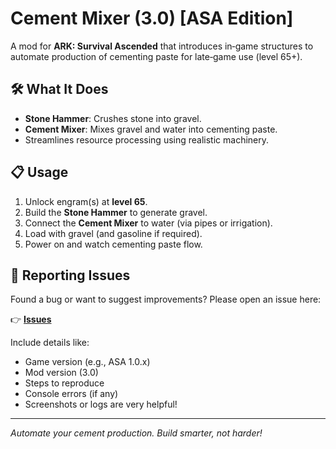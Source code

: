 # Cement Mixer (3.0) [ASA Edition]

A mod for **ARK: Survival Ascended** that introduces in‑game structures to automate production of cementing paste for late‑game use (level 65+).

## 🛠️ What It Does

- **Stone Hammer**: Crushes stone into gravel.  
- **Cement Mixer**: Mixes gravel and water into cementing paste. 
- Streamlines resource processing using realistic machinery.

## 📋 Usage

1. Unlock engram(s) at **level 65**.  
2. Build the **Stone Hammer** to generate gravel.  
3. Connect the **Cement Mixer** to water (via pipes or irrigation).  
4. Load with gravel (and gasoline if required).  
5. Power on and watch cementing paste flow.

## 🐞 Reporting Issues

Found a bug or want to suggest improvements? Please open an issue here:

👉 [**Issues**](https://github.com/nexo-dev29/CementMixerASA/issues)

Include details like:
- Game version (e.g., ASA 1.0.x)
- Mod version (3.0)
- Steps to reproduce
- Console errors (if any)
- Screenshots or logs are very helpful!

---

_Automate your cement production. Build smarter, not harder!_
